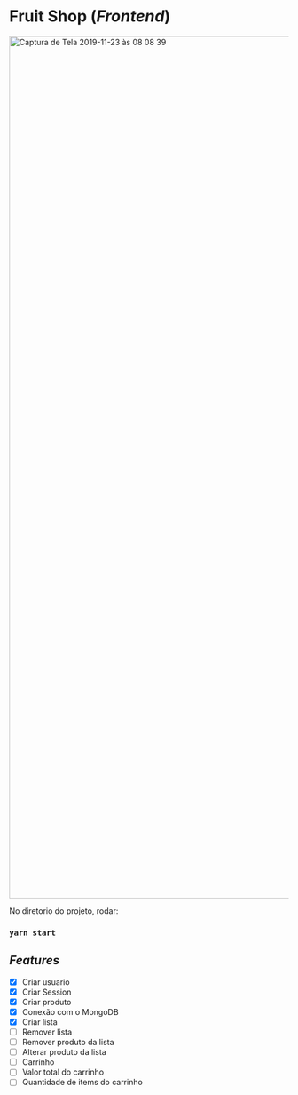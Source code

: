 # Fruit Shop (_Frontend_) 

<img width="1552" alt="Captura de Tela 2019-11-23 às 08 08 39" src="https://user-images.githubusercontent.com/30422190/69477696-1418a080-0dc8-11ea-874a-4003ec9ed27b.png">

No diretorio do projeto, rodar:

### `yarn start`

## _Features_

- [x] Criar usuario
- [x] Criar Session 
- [x] Criar produto
- [x] Conexão com o MongoDB
- [x] Criar lista 
- [ ] Remover lista
- [ ] Remover produto da lista
- [ ] Alterar produto da lista
- [ ] Carrinho
- [ ] Valor total do carrinho
- [ ] Quantidade de items do carrinho

